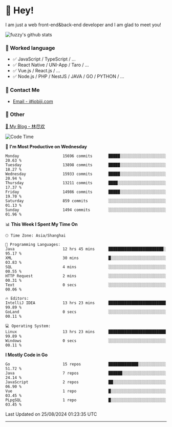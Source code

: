# 👋 Hey!

I am just a web front-end&back-end developer and I am glad to meet you!

![fuzzy's github stats](https://github-readme-stats.vercel.app/api?username=JaydenForYou&&show_icons=true&&title_color=1abc9c&&icon_color=1abc9c)


### 📝 Worked language

- ✅ JavaScript / TypeScript / ...
- ✅ React Native / UNI-App / Taro / ...
- ✅ Vue.js / React.js / ...
- ✅ Node.js / PHP / NestJS / JAVA / GO / PYTHON / ...

### 📮 Contact Me

- [Email - i#iobiji.com](mailto:i@iobiji.com)


### 🤪 Other

[📌 My Blog - 林尽欢](https://iobiji.com)

<!--START_SECTION:waka-->
![Code Time](http://img.shields.io/badge/Code%20Time-974%20hrs%2035%20mins-blue)

📅 **I'm Most Productive on Wednesday** 

```text
Monday                   15696 commits       █████░░░░░░░░░░░░░░░░░░░░   20.63 % 
Tuesday                  13898 commits       █████░░░░░░░░░░░░░░░░░░░░   18.27 % 
Wednesday                15933 commits       █████░░░░░░░░░░░░░░░░░░░░   20.94 % 
Thursday                 13211 commits       ████░░░░░░░░░░░░░░░░░░░░░   17.37 % 
Friday                   14986 commits       █████░░░░░░░░░░░░░░░░░░░░   19.70 % 
Saturday                 859 commits         ░░░░░░░░░░░░░░░░░░░░░░░░░   01.13 % 
Sunday                   1494 commits        ░░░░░░░░░░░░░░░░░░░░░░░░░   01.96 % 
```


📊 **This Week I Spent My Time On** 

```text
🕑︎ Time Zone: Asia/Shanghai

💬 Programming Languages: 
Java                     12 hrs 45 mins      ████████████████████████░   95.17 % 
XML                      30 mins             █░░░░░░░░░░░░░░░░░░░░░░░░   03.83 % 
SQL                      4 mins              ░░░░░░░░░░░░░░░░░░░░░░░░░   00.55 % 
HTTP Request             2 mins              ░░░░░░░░░░░░░░░░░░░░░░░░░   00.31 % 
Text                     0 secs              ░░░░░░░░░░░░░░░░░░░░░░░░░   00.06 % 

🔥 Editors: 
IntelliJ IDEA            13 hrs 23 mins      █████████████████████████   99.89 % 
GoLand                   0 secs              ░░░░░░░░░░░░░░░░░░░░░░░░░   00.11 % 

💻 Operating System: 
Linux                    13 hrs 23 mins      █████████████████████████   99.89 % 
Windows                  0 secs              ░░░░░░░░░░░░░░░░░░░░░░░░░   00.11 % 
```

**I Mostly Code in Go** 

```text
Go                       15 repos            █████████████░░░░░░░░░░░░   51.72 % 
Java                     7 repos             ██████░░░░░░░░░░░░░░░░░░░   24.14 % 
JavaScript               2 repos             ██░░░░░░░░░░░░░░░░░░░░░░░   06.90 % 
Vue                      1 repo              █░░░░░░░░░░░░░░░░░░░░░░░░   03.45 % 
PLpgSQL                  1 repo              █░░░░░░░░░░░░░░░░░░░░░░░░   03.45 % 
```




 Last Updated on 25/08/2024 01:23:35 UTC
<!--END_SECTION:waka-->
---
